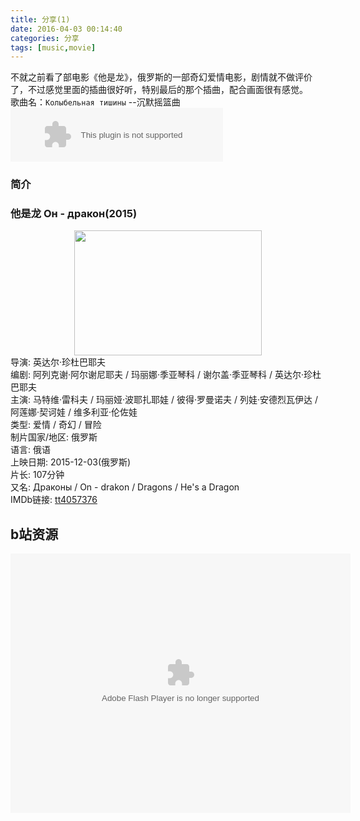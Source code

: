 ```yaml
---
title: 分享(1)
date: 2016-04-03 00:14:40
categories: 分享
tags: [music,movie]
---
```

不就之前看了部电影《他是龙》，俄罗斯的一部奇幻爱情电影，剧情就不做评价了，不过感觉里面的插曲很好听，特别最后的那个插曲，配合画面很有感觉。  
歌曲名：`Колыбельная тишины` --沉默摇篮曲
<embed 
 src="http://music.163.com/style/swf/widget.swf?sid=41666027&type=2&auto=0&width=320&height=66" width="340" height="86"  allowNetworking="all">
 </embed>
 
 ### 简介
<h3>
        <span property="v:itemreviewed">他是龙 Он - дракон(2015)</span>
</h3>
<!--more-->
<center>
<img src="/img/201604031.jpg" width = "300" height = "200" />
</center>


<div id="info">
        <span ><span class='pl'>导演</span>: <span class='attrs'><a>英达尔·珍杜巴耶夫</a></span></span><br/>
        <span ><span class='pl'>编剧</span>: <span class='attrs'><a >阿列克谢·阿尔谢尼耶夫</a> / <a >玛丽娜·季亚琴科</a> / <a >谢尔盖·季亚琴科</a> / <a ">英达尔·珍杜巴耶夫</a></span></span><br/>
        <span class="actor"><span class='pl'>主演</span>: <span class='attrs'><a >马特维·雷科夫</a> / <a  >玛丽娅·波耶扎耶娃</a> / <a >彼得·罗曼诺夫</a> / <a >列娃·安德烈瓦伊达</a> / <a >阿莲娜·契诃娃</a> / <a >维多利亚·伦佐娃</a></span></span><br/>
        <span class="pl">类型:</span> <span property="v:genre">爱情</span> / <span property="v:genre">奇幻</span> / <span property="v:genre">冒险</span><br/>
        <span class="pl">制片国家/地区:</span> 俄罗斯<br/>
        <span class="pl">语言:</span> 俄语<br/>
        <span class="pl">上映日期:</span> <span property="v:initialReleaseDate" content="2015-12-03(俄罗斯)">2015-12-03(俄罗斯)</span><br/>
        <span class="pl">片长:</span> <span property="v:runtime" content="107">107分钟</span><br/>
        <span class="pl">又名:</span> Драконы / On - drakon / Dragons / He's a Dragon<br/>
        <span class="pl">IMDb链接:</span> <a href="http://www.imdb.com/title/tt4057376" target="_blank" rel="nofollow">tt4057376</a><br>

</div>

## b站资源
<embed height="415" width="544" quality="high" allowfullscreen="true" type="application/x-shockwave-flash" src="http://static.hdslb.com/miniloader.swf" flashvars="aid=3887752&page=1" pluginspage="http://www.adobe.com/shockwave/download/download.cgi?P1_Prod_Version=ShockwaveFlash"></embed>
